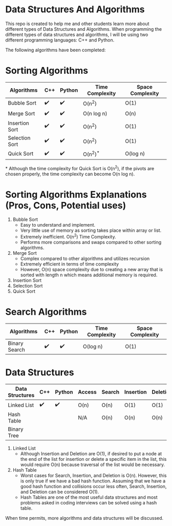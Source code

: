 # Data Structures And Algorithms
This repo is created to help me and other students learn more about different types of Data Structures and Algorithms. When programming the different types of data structures and algorithms, I will be using two different programming languages: C++ and Python.

The following algorithms have been completed:


# Sorting Algorithms

| Algorithms     | C++                | Python               | Time Complexity | Space Complexity |
|----------------|--------------------|----------------------|-----------------|------------------|
| Bubble Sort    | :heavy_check_mark: |  :heavy_check_mark:  | O(n<sup>2</sup>)|     O(1)         |
| Merge Sort     | :heavy_check_mark: |  :heavy_check_mark:  | O(n log n)      |     O(n)         |
| Insertion Sort | :heavy_check_mark: |  :heavy_check_mark:  | O(n<sup>2</sup>)|   O(1)           |
| Selection Sort | :heavy_check_mark: |  :heavy_check_mark:  | O(n<sup>2</sup>)|   O(1)           |
| Quick Sort     | :heavy_check_mark: |  :heavy_check_mark:  | O(n<sup>2</sup>)<sup>*</sup>      |  O(log n)          |

\* Although the time complexity for Quick Sort is  O(n<sup>2</sup>), if the pivots are chosen properly, the time complexity can become O(n log n).

# Sorting Algorithms Explanations (Pros, Cons, Potential uses)

1. Bubble Sort
    * Easy to understand and implement.
    * Very little use of memory as sorting takes place within array or list.
    * Extremely inefficient. O(n<sup>2</sup>) Time Complexity.
    * Performs more comparisons and swaps compared to other sorting algorithms.
2. Merge Sort
      * Complex compared to other algorithms and utilizes recursion
      * Extremely efficient in terms of time complexity
      * However, O(n) space complexity due to creating a new array that is sorted with length n which means additional memory is required.
3. Insertion Sort
4. Selection Sort
5. Quick Sort


# Search Algorithms

| Algorithms     | C++                | Python               | Time Complexity | Space Complexity |
|----------------|--------------------|----------------------|-----------------|------------------|
| Binary Search  | :heavy_check_mark: |  :heavy_check_mark:  | O(log n)        |     O(1)         |

# Data Structures

| Data Structures    | C++                | Python           | Access | Search | Insertion | Deletion|
|----------------|--------------------|----------------------|--------|--------|-----------|---------|
| Linked List  | :heavy_check_mark: | :heavy_check_mark:  | O(n) | O(n) | O(1) | O(1) |
| Hash Table  |   |   | N/A | O(n) | O(n) | O(n) |
| Binary Tree  |   |   |  |  |  |  |

1. Linked List
      * Although Insertion and Deletion are O(1), if desired to put a node at the end of the list for insertion or delete a specific item in the list, this would require O(n) because traversal of the list would be necessary.
2. Hash Table
      * Worst cases for Search, Insertion, and Deletion is O(n). However, this is only true if we have a bad hash function. Assuming that we have a good hash function and collisions occur less often, Search, Insertion, and Deletion can be considered O(1).
      * Hash Tables are one of the most useful data structures and most problems asked in coding interviews can be solved using a hash table.

When time permits, more algorithms and data structures will be discussed.
